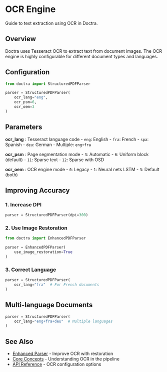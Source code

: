 # OCR Engine

Guide to text extraction using OCR in Doctra.

## Overview

Doctra uses Tesseract OCR to extract text from document images. The OCR engine is highly configurable for different document types and languages.

## Configuration

```python
from doctra import StructuredPDFParser

parser = StructuredPDFParser(
    ocr_lang="eng",
    ocr_psm=6,
    ocr_oem=3
)
```

## Parameters

**ocr_lang**
:   Tesseract language code
    - `eng`: English
    - `fra`: French
    - `spa`: Spanish
    - `deu`: German
    - Multiple: `eng+fra`

**ocr_psm**
:   Page segmentation mode
    - `3`: Automatic
    - `6`: Uniform block (default)
    - `11`: Sparse text
    - `12`: Sparse with OSD

**ocr_oem**
:   OCR engine mode
    - `0`: Legacy
    - `1`: Neural nets LSTM
    - `3`: Default (both)

## Improving Accuracy

### 1. Increase DPI

```python
parser = StructuredPDFParser(dpi=300)
```

### 2. Use Image Restoration

```python
from doctra import EnhancedPDFParser

parser = EnhancedPDFParser(
    use_image_restoration=True
)
```

### 3. Correct Language

```python
parser = StructuredPDFParser(
    ocr_lang="fra"  # For French documents
)
```

## Multi-language Documents

```python
parser = StructuredPDFParser(
    ocr_lang="eng+fra+deu"  # Multiple languages
)
```

## See Also

- [Enhanced Parser](../parsers/enhanced-parser.md) - Improve OCR with restoration
- [Core Concepts](../core-concepts.md) - Understanding OCR in the pipeline
- [API Reference](../../api/parsers.md) - OCR configuration options

